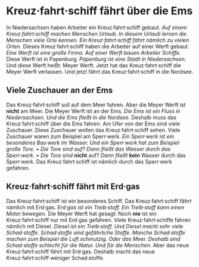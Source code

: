 # Kreuz·fahrt·schiff fährt über die Ems

In Niedersachsen haben Arbeiter ein Kreuz·fahrt·schiff gebaut. 
*Auf einem Kreuz·fahrt·schiff machen Menschen Urlaub.* 
*In diesem Urlaub lernen die Menschen viele Orte kennen.* 
*Ein Kreuz·fahrt·schiff fährt nämlich zu vielen Orten.* Dieses Kreuz·fahrt·schiff haben die Arbeiter auf einer Werft gebaut. 
*Eine Werft ist eine große Firma.* 
*Auf einer Werft bauen Arbeiter Schiffe.* Diese Werft ist in Papenburg. 
*Papenburg ist eine Stadt in Niedersachsen.* Und diese Werft heißt: Meyer Werft. Jetzt hat das Kreuz·fahrt·schiff die Meyer Werft verlassen. Und jetzt fährt das Kreuz·fahrt·schiff in die Nordsee. 

## Viele Zuschauer an der Ems
Das Kreuz·fahrt·schiff soll auf dem Meer fahren. Aber die Meyer Werft ist **nicht** am Meer. Die Meyer Werft ist an der Ems. 
*Die Ems ist ein Fluss in Niedersachsen.* 
*Und die Ems fließt in die Nordsee.* Deshalb muss das Kreuz·fahrt·schiff über die Ems fahren. Am Ufer von der Ems sind viele Zuschauer. Diese Zuschauer wollen das Kreuz·fahrt·schiff sehen. Viele Zuschauer waren zum Beispiel am Sperr·werk. 
*Ein Sperr·werk ist ein besonderes Bau·werk im Wasser.* 
*Und ein Sperr·werk hat zum Beispiel große Tore.* 
*• Die Tore sind auf?* 
*Dann fließt das Wasser durch das Sperr·werk.* 
*• Die Tore sind* **nicht** auf? 
*Dann fließt* **kein** Wasser durch das Sperr·werk. Das Kreuz·fahrt·schiff ist nämlich durch das Sperr·werk gefahren. 

## Kreuz·fahrt·schiff fährt mit Erd·gas
Das Kreuz·fahrt·schiff ist ein besonderes Schiff. Das Kreuz·fahrt·schiff fährt nämlich mit Erd·gas. 
*Erd·gas ist ein Treib·stoff.* 
*Ein Treib·stoff kann einen Motor bewegen.* Die Meyer Werft hat gesagt: Noch **nie** ist ein Kreuz·fahrt·schiff nur mit Erd·gas gefahren. Viele Kreuz·fahrt·schiffe fahren nämlich mit Diesel. 
*Diesel ist ein Treib·stoff.* 
*Und Diesel macht sehr viele Schad·stoffe.* 
*Schad·stoffe sind gefährliche Stoffe.* 
*Manche Schad·stoffe machen zum Beispiel die Luft schmutzig.* 
*Oder das Meer.* 
*Deshalb sind Schad·stoffe schlecht für die Natur.* 
*Und für die Menschen.* Aber das neue Kreuz·fahrt·schiff fährt mit Erd·gas. Deshalb macht das neue Kreuz·fahrt·schiff weniger Schad·stoffe. 
